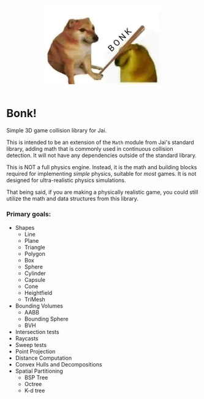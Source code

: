 <p align="center">
    <img src="_bonk.png" style="width: 60%" />
    <br />
    <br />
</p>

# Bonk!

Simple 3D game collision library for Jai.

This is intended to be an extension of the `Math` module from Jai's standard library, adding math that is commonly used in continuous collision detection.
It will not have any dependencies outside of the standard library.

This is NOT a full physics engine. Instead, it is the math and building blocks required for implementing *simple* physics, suitable for *most* games.
It is not designed for ultra-realistic physics simulations.

That being said, if you are making a physically realistic game, you could still utilize the math and data structures from this library.

### Primary goals:

- Shapes
    - Line
    - Plane
    - Triangle
    - Polygon
    - Box
    - Sphere
    - Cylinder
    - Capsule
    - Cone
    - Heightfield
    - TriMesh
- Bounding Volumes
    - AABB
    - Bounding Sphere
    - BVH
- Intersection tests
- Raycasts
- Sweep tests
- Point Projection
- Distance Computation
- Convex Hulls and Decompositions
- Spatial Partitioning
    - BSP Tree
    - Octree
    - K-d tree
